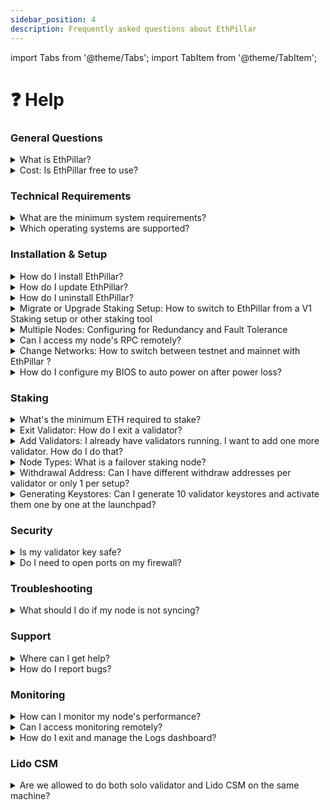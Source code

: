 ```yaml
---
sidebar_position: 4
description: Frequently asked questions about EthPillar
---
```


import Tabs from '@theme/Tabs';
import TabItem from '@theme/TabItem';

# ❓ Help

### General Questions

<details>
<summary>What is EthPillar?</summary>

EthPillar is an open-source tool for managing Ethereum nodes and validators through a text-based user interface (TUI). It simplifies the process of running Ethereum nodes and participating in staking.

</details>

<details>
<summary>Cost: Is EthPillar free to use?</summary>

Yes, EthPillar is completely free and open-source software.

</details>

### Technical Requirements

<details>

<summary>What are the minimum system requirements?</summary>

For mainnet:
- CPU: 4+ cores
- RAM: 16GB minimum (32GB recommended)
- Storage: 2TB NVMe SSD
- OS: Ubuntu 24.04 LTS or compatible Linux distribution
- Internet: Stable connection with minimum 20 Mbps

For Ephemery or Hoodi testnet:
- CPU: 1+ cores
- RAM: 4GB minimum
- Storage: 30GB NVMe SSD
- OS: Ubuntu 24.04 LTS or compatible Linux distribution
- Internet: Stable connection with minimum 20 Mbps

</details>

<details>

<summary>Which operating systems are supported?</summary>

Currently, EthPillar officially supports Ubuntu 24.04 LTS. Other Linux Debian-based distributions may work but are not officially supported.

</details>

### Installation & Setup

<details>

<summary>How do I install EthPillar?</summary>

Use the following command in your terminal:
````bash
/bin/bash -c "$(curl -fsSL https://raw.githubusercontent.com/coincashew/EthPillar/main/install.sh)"
````

</details>

<details>

<summary>How do I update EthPillar?</summary>

<Tabs>
  <TabItem value="tui" label="TUI Update" default>
Upon opening EthPillar,

Navigate to **System Administration > Update EthPillar** and then quit and relaunch.
  </TabItem>
  <TabItem value="manual" label="Manual Update">
From a terminal, pull the latest updates from git.

```bash
cd ~/git/ethpillar
git pull
```
  </TabItem>
</Tabs>

</details>

<details>

<summary>How do I uninstall EthPillar?</summary>

Go to **EthPillar** > **System Administration > Uninstall node**

From a terminal, clean up the remaining files

```bash
rm -rf ~/git/ethpillar
sudo rm /usr/local/bin/ethpillar
```

</details>

<details>

<summary>Migrate or Upgrade Staking Setup: How to switch to EthPillar from a V1 Staking setup or other staking tool</summary>

To migrate from a different staking setup, find your most applicable situation:

**Cleanest and most problem-free option**:

* 1\) Reformat Ubuntu Operating System
* 2\) Install EthPillar
* 3\) Import validator keys

**Existing V1 Staking Setup:** OGs and genesis stakers :saluting_face:

* 1\) Uninstall V1 Staking Setup
* 2\) Install EthPillar
* 3\) Import validator keys

**Other staking automation tools or cloud hosted setups:**

* 1\) Uninstall / cancel / existing tool or service provider
* 2\) Install EthPillar
* 3\) Import validator keys

:white_check_mark: **To avoid slashing penalties**, ensure your validator keys are deleted from existing staking setups.

</details>

<details>

<summary>Multiple Nodes: Configuring for Redundancy and Fault Tolerance</summary>

**Option 1 - Dual CL/EL nodes: Requires at least 2 machines/VMs/VPS**

The best practice is to run Ethpillar with one full solo staking node (consensus/execution/validator/mevboost) on one node.

On the second node, run Ethpillar with a different client combo (i.e., Lodestar/Besu) in fallback staking node mode (consensus/execution/mevboost).

Then, on your first node, additionally point your validator client to the fallback staking node's consensus port 5052.

This setup ensures redundancy and enhances the reliability of your staking operations by having a backup node ready to take over in case of any issues with the primary node. The different client combinations help mitigate the risk of both nodes failing due to the same issue, providing a more robust staking environment. 

**Option 2 - Dual CL/EL nodes plus VC only client: Requires at least 3 machines/VMs/VPS**

Run 2 fallback staking nodes and 1 standalone validator client. This would require 3 machines/VMs. A common use case is to run the validator client on a single-board computer (SBC) such as a Raspberry Pi.

This configuration provides an additional layer of redundancy, ensuring that your staking operations remain robust even if one of the fallback nodes fails. Using an SBC like a Raspberry Pi for the validator client is a cost-effective and energy-efficient solution, ideal for environments where resource constraints are a consideration
</details>

<details>

<summary>Can I access my node's RPC remotely?</summary>

Yes, but we recommend using SSH tunneling for security.

Example command: `ssh <VPS OR NODE IP> -L 8545:localhost:8545`

After adding your node's RPC connection to your wallet, your can send transactions using your own node!

</details>

<details>

<summary>Change Networks: How to switch between testnet and mainnet with EthPillar ?</summary>

To switch to mainnet, there are two recommended methods.

* **Cleanest and most problem-free option**: Reformat Ubuntu OS and re-install EthPillar.

- **Use EthPillar:** Navigate to **System Administration > Change Network**

</details>

<details>

<summary>How do I configure my BIOS to auto power on after power loss?</summary>

Actual steps vary depending on your computer's BIOS. General idea here: [https://www.wintips.org/setup-computer-to-auto-power-on-after-power-outage/](https://www.wintips.org/setup-computer-to-auto-power-on-after-power-outage/)

</details>


### Staking

<details>
<summary>What's the minimum ETH required to stake?</summary>
- 32 ETH for solo staking
- 2.4 ETH minimum for Lido CSM staking

</details>

<details>
<summary>Exit Validator: How do I exit a validator?</summary>

If you already have VEMs created, skip to step 2.

Step 1: Navigate to EthPillar > Validator > Generate Voluntary Exit Message

Step 2: Broadcast Voluntary Exit Message

</details>

<details>
<summary>Add Validators: I already have validators running. I want to add one more validator. How do I do that?</summary>

Navigate to,

**EthPillar > Validator Client > Generate / Import Validator Keys**

From there you will pick 1 of 2 options.

* Import validator keys from offline key generation or backup
* Add new or regenerate existing validator keys from Secret Recovery Phrase

</details>

<details>
<summary>Node Types: What is a failover staking node?</summary>

**Purpose**: To provide high availability, you would run TWO (or more) failover staking nodes on separate machines. Point your validator client to your two failover staking nodes.

**What**: A failover staking node is made up of an execution client, consensus client and mevboost.

**How to**: To configure for nimbus validator client, edit your validator client configuration. [https://nimbus.guide/validator-client-options.html#multiple-beacon-nodes](https://nimbus.guide/validator-client-options.html#multiple-beacon-nodes)

Exposing the consensus client RPC port will also be required. You will need to adjust your firewall to allow traffic from your validator client's IP address as well.

**Benefit**: Running multiple failover staking nodes (or beacon nodes as nimbus refers to it) would allow you to perform maintenance or have an outage on 1 failover staking node.

</details>

<details>
<summary>Withdrawal Address: Can I have different withdraw addresses per validator or only 1 per setup?</summary>

Different withdrawal addresses per validator are possible if you run the ./deposit tool separately for each validator.

</details>

<details>
<summary>Generating Keystores: Can I generate 10 validator keystores and activate them one by one at the launchpad?</summary>

You can but it would require manual editing as you'll need to change the deposit_data json.

</details>

### Security

<details>

<summary>Is my validator key safe?</summary>

Your validator keys are stored locally and encrypted. EthPillar never transmits your keys over the network.

</details>

<details>

<summary>Do I need to open ports on my firewall?</summary>

Yes, EthPillar requires specific ports for P2P connectivity:
- TCP/UDP port 30303 for execution client
- TCP/UDP port 9000 for consensus client

Go to >  Security & Node Checks > UFW Firewall > Enable firewall with default settings

</details>

### Troubleshooting

<details>

<summary>What should I do if my node is not syncing?</summary>

Check the following:
1. Network connectivity
2. System resources (CPU, RAM, disk space) using `Node Checker` found under `Security & Node Checks`
3. Client logs using `Logs and Monitoring`
4. Port accessibility using `Node Checker` found under `Security & Node Checks`

</details>

### Support

<details>

<summary>Where can I get help?</summary>

You can:
- Open an issue on GitHub
- Join our Discord community
- Check the documentation

</details>

<details>

<summary>How do I report bugs?</summary>

Please file an issue on our GitHub repository with:
- EthPillar version
- System information
- Error messages
- Steps to reproduce the issue

</details>

### Monitoring
<details>

<summary>How can I monitor my node's performance?</summary>

EthPillar includes:
- Using `Node Checker` found under `Security & Node Checks`
- Grafana Dashboarding using `Logs and Monitoring`

</details>

<details>

<summary>Can I access monitoring remotely?</summary>

Yes, you can configure remote access to Grafana dashboards, but we recommend using SSH tunneling for security.
Example command: `ssh <VPS OR NODE IP> -L 3000:localhost:3000`

</details>

<details>

<summary>How do I exit and manage the Logs dashboard?</summary>

To exit, press Ctrl+B (at the same time), then D. This is a tmux command. For different layouts, press Ctrl+B, then \<space bar\> 😄

</details>

### Lido CSM
<details>

<summary>Are we allowed to do both solo validator and Lido CSM on the same machine?</summary>

Yes. Install a solo staker configuration node, then use the plugin to add a Lido CSM validator.

</details>
